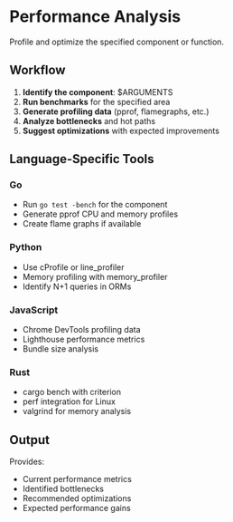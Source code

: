 # Performance Analysis

Profile and optimize the specified component or function.

## Workflow

1. **Identify the component**: $ARGUMENTS
2. **Run benchmarks** for the specified area
3. **Generate profiling data** (pprof, flamegraphs, etc.)
4. **Analyze bottlenecks** and hot paths
5. **Suggest optimizations** with expected improvements

## Language-Specific Tools

### Go
- Run `go test -bench` for the component
- Generate pprof CPU and memory profiles
- Create flame graphs if available

### Python
- Use cProfile or line_profiler
- Memory profiling with memory_profiler
- Identify N+1 queries in ORMs

### JavaScript
- Chrome DevTools profiling data
- Lighthouse performance metrics
- Bundle size analysis

### Rust
- cargo bench with criterion
- perf integration for Linux
- valgrind for memory analysis

## Output

Provides:
- Current performance metrics
- Identified bottlenecks
- Recommended optimizations
- Expected performance gains